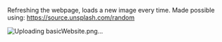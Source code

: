 Refreshing the webpage, loads a new image every time.
Made possible using: https://source.unsplash.com/random

![Uploading basicWebsite.png…]()
